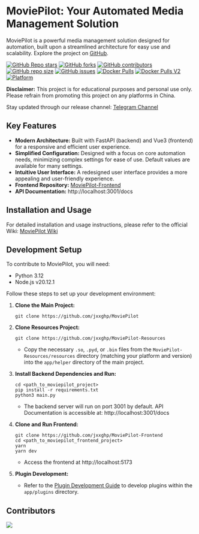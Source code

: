 # MoviePilot: Your Automated Media Management Solution

MoviePilot is a powerful media management solution designed for automation, built upon a streamlined architecture for easy use and scalability. Explore the project on [GitHub](https://github.com/jxxghp/MoviePilot).

[![GitHub Repo stars](https://img.shields.io/github/stars/jxxghp/MoviePilot?style=for-the-badge)](https://github.com/jxxghp/MoviePilot)
[![GitHub forks](https://img.shields.io/github/forks/jxxghp/MoviePilot?style=for-the-badge)](https://github.com/jxxghp/MoviePilot)
[![GitHub contributors](https://img.shields.io/github/contributors/jxxghp/MoviePilot?style=for-the-badge)](https://github.com/jxxghp/MoviePilot)
[![GitHub repo size](https://img.shields.io/github/repo-size/jxxghp/MoviePilot?style=for-the-badge)](https://github.com/jxxghp/MoviePilot)
[![GitHub issues](https://img.shields.io/github/issues/jxxghp/MoviePilot?style=for-the-badge)](https://github.com/jxxghp/MoviePilot)
[![Docker Pulls](https://img.shields.io/docker/pulls/jxxghp/moviepilot?style=for-the-badge)](https://hub.docker.com/r/jxxghp/moviepilot)
[![Docker Pulls V2](https://img.shields.io/docker/pulls/jxxghp/moviepilot-v2?style=for-the-badge)](https://hub.docker.com/r/jxxghp/moviepilot-v2)
[![Platform](https://img.shields.io/badge/platform-Windows%20%7C%20Linux%20%7C%20Synology-blue?style=for-the-badge)](https://github.com/jxxghp/MoviePilot)

**Disclaimer:** This project is for educational purposes and personal use only.  Please refrain from promoting this project on any platforms in China.

Stay updated through our release channel: [Telegram Channel](https://t.me/moviepilot_channel)

## Key Features

*   **Modern Architecture:** Built with FastAPI (backend) and Vue3 (frontend) for a responsive and efficient user experience.
*   **Simplified Configuration:** Designed with a focus on core automation needs, minimizing complex settings for ease of use. Default values are available for many settings.
*   **Intuitive User Interface:** A redesigned user interface provides a more appealing and user-friendly experience.
*   **Frontend Repository:** [MoviePilot-Frontend](https://github.com/jxxghp/MoviePilot-Frontend)
*   **API Documentation:** http://localhost:3001/docs

## Installation and Usage

For detailed installation and usage instructions, please refer to the official Wiki: [MoviePilot Wiki](https://wiki.movie-pilot.org)

## Development Setup

To contribute to MoviePilot, you will need:

*   Python 3.12
*   Node.js v20.12.1

Follow these steps to set up your development environment:

1.  **Clone the Main Project:**
    ```shell
    git clone https://github.com/jxxghp/MoviePilot
    ```

2.  **Clone Resources Project:**
    ```shell
    git clone https://github.com/jxxghp/MoviePilot-Resources
    ```
    *   Copy the necessary `.so`, `.pyd`, or `.bin` files from the `MoviePilot-Resources/resources` directory (matching your platform and version) into the `app/helper` directory of the main project.

3.  **Install Backend Dependencies and Run:**
    ```shell
    cd <path_to_moviepilot_project>
    pip install -r requirements.txt
    python3 main.py
    ```
    *   The backend server will run on port 3001 by default.  API Documentation is accessible at: http://localhost:3001/docs

4.  **Clone and Run Frontend:**
    ```shell
    git clone https://github.com/jxxghp/MoviePilot-Frontend
    cd <path_to_moviepilot_frontend_project>
    yarn
    yarn dev
    ```
    *   Access the frontend at http://localhost:5173

5.  **Plugin Development:**
    *   Refer to the [Plugin Development Guide](https://wiki.movie-pilot.org/zh/plugindev) to develop plugins within the `app/plugins` directory.

## Contributors

<a href="https://github.com/jxxghp/MoviePilot/graphs/contributors">
  <img src="https://contrib.rocks/image?repo=jxxghp/MoviePilot" />
</a>